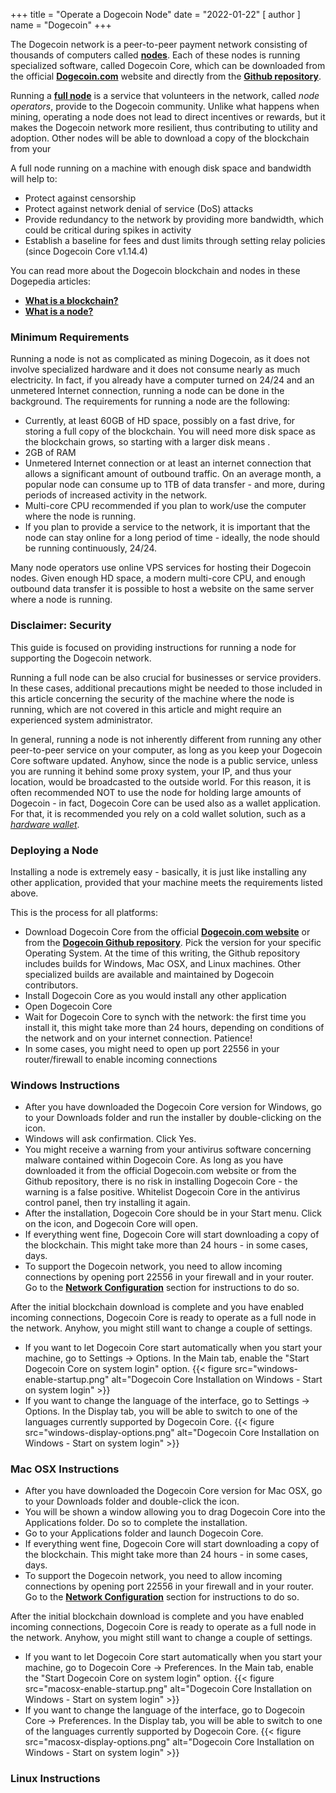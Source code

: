 +++
title = "Operate a Dogecoin Node"
date = "2022-01-22"
[ author ]
  name = "Dogecoin"
+++

The Dogecoin network is a peer-to-peer payment network consisting of thousands of computers called [**nodes**](/dogepedia/articles/what-is-a-node/). Each of these nodes is running specialized software, called Dogecoin Core, which can be downloaded from the official [**Dogecoin.com**](https://dogecoin.com/) website and directly from the [**Github repository**](https://github.com/dogecoin/dogecoin/releases).

Running a [**full node**](/dogepedia/articles/what-is-a-node/#full-nodes) is a service that volunteers in the network, called *node operators*, provide to the Dogecoin community. Unlike what happens when mining, operating a node does not lead to direct incentives or rewards, but it makes the Dogecoin network more resilient, thus contributing to utility and adoption. Other nodes will be able to download a copy of the blockchain from your 

A full node running on a machine with enough disk space and bandwidth will help to:

- Protect against censorship
- Protect against network denial of service (DoS) attacks
- Provide redundancy to the network by providing more bandwidth, which could be critical during spikes in activity
- Establish a baseline for fees and dust limits through setting relay policies (since Dogecoin Core v1.14.4)

You can read more about the Dogecoin blockchain and nodes in these Dogepedia articles:

- [**What is a blockchain?**](/dogepedia/articles/what-is-a-blockchain/)
- [**What is a node?**](/dogepedia/articles/what-is-a-node/)

### Minimum Requirements
Running a node is not as complicated as mining Dogecoin, as it does not involve specialized hardware and it does not consume nearly as much electricity. In fact, if you already have a computer turned on 24/24 and an unmetered Internet connection, running a node can be done in the background. The requirements for running a node are the following:

- Currently, at least 60GB of HD space, possibly on a fast drive, for storing a full copy of the blockchain. You will need more disk space as the blockchain grows, so starting with a larger disk means . 
- 2GB of RAM
- Unmetered Internet connection or at least an internet connection that allows a significant amount of outbound traffic. On an average month, a popular node can consume up to 1TB of data transfer - and more, during periods of increased activity in the network.
- Multi-core CPU recommended if you plan to work/use the computer where the node is running.
- If you plan to provide a service to the network, it is important that the node can stay online for a long period of time - ideally, the node should be running continuously, 24/24.

Many node operators use online VPS services for hosting their Dogecoin nodes. Given enough HD space, a modern multi-core CPU, and enough outbound data transfer it is possible to host a website on the same server where a node is running.

### Disclaimer: Security
This guide is focused on providing instructions for running a node for supporting the Dogecoin network. 

Running a full node can be also crucial for businesses or service providers. In these cases, additional precautions might be needed to those included in this article concerning the security of the machine where the node is running, which are not covered in this article and might require an experienced system administrator.

In general, running a node is not inherently different from running any other peer-to-peer service on your computer, as long as you keep your Dogecoin Core software updated. Anyhow, since the node is a public service, unless you are running it behind some proxy system, your IP, and thus your location, would be broadcasted to the outside world. For this reason, it is often recommended NOT to use the node for holding large amounts of Dogecoin - in fact, Dogecoin Core can be used also as a wallet application. For that, it is recommended you rely on a cold wallet solution, such as a [*hardware wallet*](/dogepedia/articles/dogecoin-hardware-wallets/).

### Deploying a Node
Installing a node is extremely easy - basically, it is just like installing any other application, provided that your machine meets the requirements listed above. 

This is the process for all platforms:

- Download Dogecoin Core from the official [**Dogecoin.com website**](https://dogecoin.com/) or from the [**Dogecoin Github repository**](https://github.com/dogecoin/dogecoin/releases). Pick the version for your specific Operating System. At the time of this writing, the Github repository includes builds for Windows, Mac OSX, and Linux machines. Other specialized builds are available and maintained by Dogecoin contributors.
- Install Dogecoin Core as you would install any other application
- Open Dogecoin Core
- Wait for Dogecoin Core to synch with the network: the first time you install it, this might take more than 24 hours, depending on conditions of the network and on your internet connection. Patience!
- In some cases, you might need to open up port 22556 in your router/firewall to enable incoming connections 

### Windows Instructions

- After you have downloaded the Dogecoin Core version for Windows, go to your Downloads folder and run the installer by double-clicking on the icon.
- Windows will ask confirmation. Click Yes.
- You might receive a warning from your antivirus software concerning malware contained within Dogecoin Core. As long as you have downloaded it from the official Dogecoin.com website or from the Github repository, there is no risk in installing Dogecoin Core - the warning is a false positive. Whitelist Dogecoin Core in the antivirus control panel, then try installing it again.
- After the installation, Dogecoin Core should be in your Start menu. Click on the icon, and Dogecoin Core will open.
- If everything went fine, Dogecoin Core will start downloading a copy of the blockchain. This might take more than 24 hours - in some cases, days.
- To support the Dogecoin network, you need to allow incoming connections by opening port 22556 in your firewall and in your router. Go to the [**Network Configuration**](/dogepedia/how-to/operating-a-node/#network-configuration) section for instructions to do so.

After the initial blockchain download is complete and you have enabled incoming connections, Dogecoin Core is ready to operate as a full node in the network. Anyhow, you might still want to change a couple of settings.

- If you want to let Dogecoin Core start automatically when you start your machine, go to Settings -> Options. In the Main tab, enable the "Start Dogecoin Core on system login" option.
{{< figure src="windows-enable-startup.png" alt="Dogecoin Core Installation on Windows - Start on system login" >}}
- If you want to change the language of the interface, go to Settings -> Options. In the Display tab, you will be able to switch to one of the languages currently supported by Dogecoin Core.
{{< figure src="windows-display-options.png" alt="Dogecoin Core Installation on Windows - Start on system login" >}}


### Mac OSX Instructions

- After you have downloaded the Dogecoin Core version for Mac OSX, go to your Downloads folder and double-click the icon.
- You will be shown a window allowing you to drag Dogecoin Core into the Applications folder. Do so to complete the installation.
- Go to your Applications folder and launch Dogecoin Core.
- If everything went fine, Dogecoin Core will start downloading a copy of the blockchain. This might take more than 24 hours - in some cases, days.
- To support the Dogecoin network, you need to allow incoming connections by opening port 22556 in your firewall and in your router. Go to the [**Network Configuration**](/dogepedia/how-to/operating-a-node/#network-configuration) section for instructions to do so.

After the initial blockchain download is complete and you have enabled incoming connections, Dogecoin Core is ready to operate as a full node in the network. Anyhow, you might still want to change a couple of settings.

- If you want to let Dogecoin Core start automatically when you start your machine, go to Dogecoin Core -> Preferences. In the Main tab, enable the "Start Dogecoin Core on system login" option.
{{< figure src="macosx-enable-startup.png" alt="Dogecoin Core Installation on Windows - Start on system login" >}}
- If you want to change the language of the interface, go to Dogecoin Core -> Preferences. In the Display tab, you will be able to switch to one of the languages currently supported by Dogecoin Core.
{{< figure src="macosx-display-options.png" alt="Dogecoin Core Installation on Windows - Start on system login" >}}



### Linux Instructions

